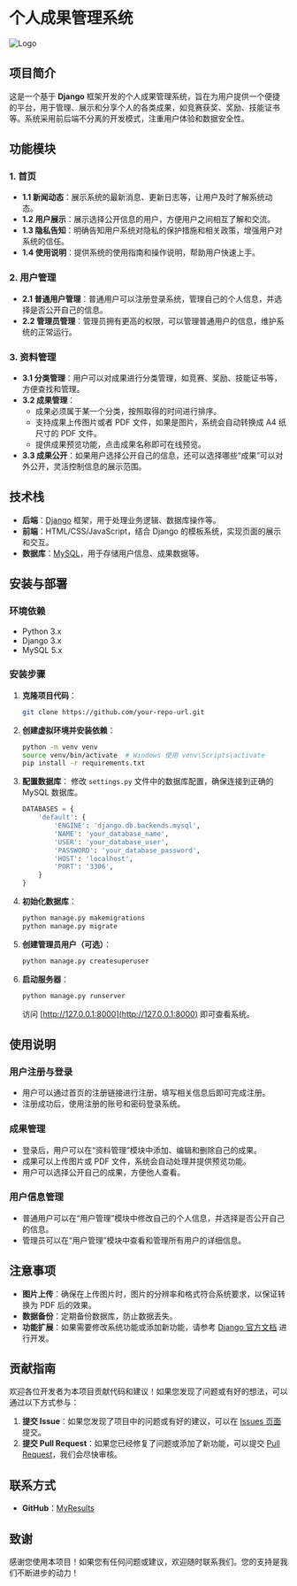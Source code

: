 # 个人成果管理系统

![Logo](logo.png) <!-- 替换为你的项目Logo图片 -->

## 项目简介
这是一个基于 **Django** 框架开发的个人成果管理系统，旨在为用户提供一个便捷的平台，用于管理、展示和分享个人的各类成果，如竞赛获奖、奖励、技能证书等。系统采用前后端不分离的开发模式，注重用户体验和数据安全性。

## 功能模块

### 1. 首页
- **1.1 新闻动态**：展示系统的最新消息、更新日志等，让用户及时了解系统动态。
- **1.2 用户展示**：展示选择公开信息的用户，方便用户之间相互了解和交流。
- **1.3 隐私告知**：明确告知用户系统对隐私的保护措施和相关政策，增强用户对系统的信任。
- **1.4 使用说明**：提供系统的使用指南和操作说明，帮助用户快速上手。

### 2. 用户管理
- **2.1 普通用户管理**：普通用户可以注册登录系统，管理自己的个人信息，并选择是否公开自己的信息。
- **2.2 管理员管理**：管理员拥有更高的权限，可以管理普通用户的信息，维护系统的正常运行。

### 3. 资料管理
- **3.1 分类管理**：用户可以对成果进行分类管理，如竞赛、奖励、技能证书等，方便查找和管理。
- **3.2 成果管理**：
    - 成果必须属于某一个分类，按照取得的时间进行排序。
    - 支持成果上传图片或者 PDF 文件，如果是图片，系统会自动转换成 A4 纸尺寸的 PDF 文件。
    - 提供成果预览功能，点击成果名称即可在线预览。
- **3.3 成果公开**：如果用户选择公开自己的信息，还可以选择哪些“成果”可以对外公开，灵活控制信息的展示范围。

## 技术栈
- **后端**：[Django](https://www.djangoproject.com/) 框架，用于处理业务逻辑、数据库操作等。
- **前端**：HTML/CSS/JavaScript，结合 Django 的模板系统，实现页面的展示和交互。
- **数据库**：[MySQL](https://www.mysql.com/)，用于存储用户信息、成果数据等。

## 安装与部署

### 环境依赖
- Python 3.x
- Django 3.x
- MySQL 5.x

### 安装步骤
1. **克隆项目代码**：
   ```bash
   git clone https://github.com/your-repo-url.git
   ```
2. **创建虚拟环境并安装依赖**：
   ```bash
   python -m venv venv
   source venv/bin/activate  # Windows 使用 venv\Scripts\activate
   pip install -r requirements.txt
   ```
3. **配置数据库**：
   修改 `settings.py` 文件中的数据库配置，确保连接到正确的 MySQL 数据库。
   ```python
   DATABASES = {
       'default': {
           'ENGINE': 'django.db.backends.mysql',
           'NAME': 'your_database_name',
           'USER': 'your_database_user',
           'PASSWORD': 'your_database_password',
           'HOST': 'localhost',
           'PORT': '3306',
       }
   }
   ```
4. **初始化数据库**：
   ```bash
   python manage.py makemigrations
   python manage.py migrate
   ```
5. **创建管理员用户（可选）**：
   ```bash
   python manage.py createsuperuser
   ```
6. **启动服务器**：
   ```bash
   python manage.py runserver
   ```
   访问 [http://127.0.0.1:8000](http://127.0.0.1:8000) 即可查看系统。

## 使用说明

### 用户注册与登录
- 用户可以通过首页的注册链接进行注册，填写相关信息后即可完成注册。
- 注册成功后，使用注册的账号和密码登录系统。

### 成果管理
- 登录后，用户可以在“资料管理”模块中添加、编辑和删除自己的成果。
- 成果可以上传图片或 PDF 文件，系统会自动处理并提供预览功能。
- 用户可以选择公开自己的成果，方便他人查看。

### 用户信息管理
- 普通用户可以在“用户管理”模块中修改自己的个人信息，并选择是否公开自己的信息。
- 管理员可以在“用户管理”模块中查看和管理所有用户的详细信息。

## 注意事项
- **图片上传**：确保在上传图片时，图片的分辨率和格式符合系统要求，以保证转换为 PDF 后的效果。
- **数据备份**：定期备份数据库，防止数据丢失。
- **功能扩展**：如果需要修改系统功能或添加新功能，请参考 [Django 官方文档](https://docs.djangoproject.com/) 进行开发。

## 贡献指南
欢迎各位开发者为本项目贡献代码和建议！如果您发现了问题或有好的想法，可以通过以下方式参与：
1. **提交 Issue**：如果您发现了项目中的问题或有好的建议，可以在 [Issues 页面](https://github.com/your-repo-url/issues) 提交。
2. **提交 Pull Request**：如果您已经修复了问题或添加了新功能，可以提交 [Pull Request](https://github.com/your-repo-url/pulls)，我们会尽快审核。

## 联系方式
- **GitHub**：[MyResults](https://github.com/PYmili/MyResults)

## 致谢
感谢您使用本项目！如果您有任何问题或建议，欢迎随时联系我们。您的支持是我们不断进步的动力！
